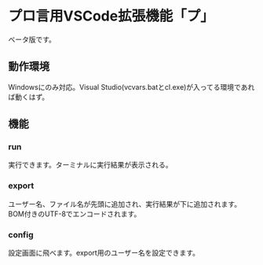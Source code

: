# プロ言用VSCode拡張機能「プ」
ベータ版です。
## 動作環境
Windowsにのみ対応。Visual Studio(vcvars.batとcl.exe)が入ってる環境であれば動くはず。
## 機能
### run
実行できます。ターミナルに実行結果が表示される。
### export
ユーザー名、ファイル名が先頭に追加され、実行結果が下に追加されます。BOM付きのUTF-8でエンコードされます。
### config
設定画面に飛べます。export用のユーザー名を設定できます。
